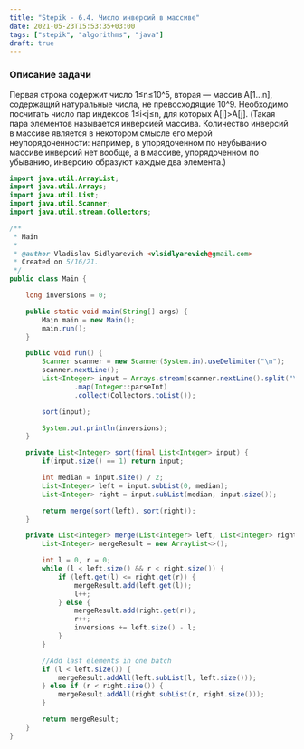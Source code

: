 ```yaml
---
title: "Stepik - 6.4. Число инверсий в массиве"
date: 2021-05-23T15:53:35+03:00
tags: ["stepik", "algorithms", "java"]
draft: true
---
```


### Описание задачи

Первая строка содержит число 1≤n≤10^5, вторая — массив A[1…n], содержащий натуральные числа, не превосходящие 10^9.
Необходимо посчитать число пар индексов 1≤i<j≤n, для которых A[i]>A[j].
(Такая пара элементов называется инверсией массива. Количество инверсий в массиве является в некотором смысле его мерой 
неупорядоченности: например, в упорядоченном по неубыванию массиве инверсий нет вообще, а в массиве, упорядоченном по убыванию, инверсию образуют каждые два элемента.)

```java
import java.util.ArrayList;
import java.util.Arrays;
import java.util.List;
import java.util.Scanner;
import java.util.stream.Collectors;

/**
 * Main
 *
 * @author Vladislav Sidlyarevich <vlsidlyarevich@gmail.com>
 * Created on 5/16/21.
 */
public class Main {

    long inversions = 0;

    public static void main(String[] args) {
        Main main = new Main();
        main.run();
    }

    public void run() {
        Scanner scanner = new Scanner(System.in).useDelimiter("\n");
        scanner.nextLine();
        List<Integer> input = Arrays.stream(scanner.nextLine().split("\\s+"))
                .map(Integer::parseInt)
                .collect(Collectors.toList());

        sort(input);

        System.out.println(inversions);
    }

    private List<Integer> sort(final List<Integer> input) {
        if(input.size() == 1) return input;

        int median = input.size() / 2;
        List<Integer> left = input.subList(0, median);
        List<Integer> right = input.subList(median, input.size());

        return merge(sort(left), sort(right));
    }

    private List<Integer> merge(List<Integer> left, List<Integer> right) {
        List<Integer> mergeResult = new ArrayList<>();

        int l = 0, r = 0;
        while (l < left.size() && r < right.size()) {
            if (left.get(l) <= right.get(r)) {
                mergeResult.add(left.get(l));
                l++;
            } else {
                mergeResult.add(right.get(r));
                r++;
                inversions += left.size() - l;
            }
        }

        //Add last elements in one batch
        if (l < left.size()) {
            mergeResult.addAll(left.subList(l, left.size()));
        } else if (r < right.size()) {
            mergeResult.addAll(right.subList(r, right.size()));
        }

        return mergeResult;
    }
}
```